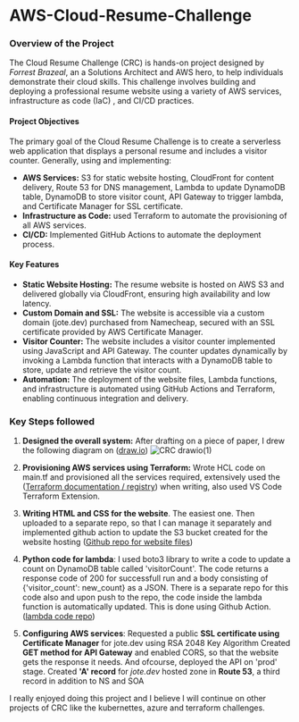 # AWS-Cloud-Resume-Challenge

### Overview of the Project

The Cloud Resume Challenge (CRC) is hands-on project designed by *Forrest Brazeal*, an a Solutions Architect and AWS hero, to help individuals demonstrate their cloud skills. This challenge involves building and deploying a professional resume website using a variety of AWS services, infrastructure as code (IaC) , and CI/CD practices.

#### Project Objectives

The primary goal of the Cloud Resume Challenge is to create a serverless web application that displays a personal resume and includes a visitor counter. Generally, using and implementing:

- **AWS Services:** S3 for static website hosting, CloudFront for content delivery, Route 53 for DNS management, Lambda to update DynamoDB table, DynamoDB to store visitor count, API Gateway to trigger lambda, and Certificate Manager for SSL certificate.
- **Infrastructure as Code:** used Terraform to automate the provisioning of all AWS services.
- **CI/CD:** Implemented GitHub Actions to automate the deployment process.

#### Key Features

- **Static Website Hosting:** The resume website is hosted on AWS S3 and delivered globally via CloudFront, ensuring high availability and low latency.
- **Custom Domain and SSL:** The website is accessible via a custom domain (jote.dev) purchased from Namecheap, secured with an SSL certificate provided by AWS Certificate Manager.
- **Visitor Counter:** The website includes a visitor counter implemented using JavaScript and API Gateway. The counter updates dynamically by invoking a Lambda function that interacts with a DynamoDB table to store, update and retrieve the visitor count.
- **Automation:** The deployment of the website files, Lambda functions, and infrastructure is automated using GitHub Actions and Terraform, enabling continuous integration and delivery.

### Key Steps followed

1. **Designed the overall system:**
    After drafting on a piece of paper, I drew the following diagram on ([draw.io](https://draw.io))
        ![CRC drawio(1)](https://github.com/user-attachments/assets/9f69c83d-beda-495e-8cf0-253520d5fa16)


2. **Provisioning AWS services using Terraform:**
    Wrote HCL code on main.tf and provisioned all the services required, extensively used the ([Terraform documentation / registry](https://registry.terraform.io/providers/hashicorp/aws/latest/docs)) when writing, also used VS Code Terraform Extension.

3. **Writing HTML and CSS for the website**. The easiest one. 
    Then uploaded to a separate repo, so that I can manage it separately and 
    implemented github action to update the S3 bucket created for the website hosting
    ([Github repo for  website files](<https://github.com/amanuelararso/website-files-for-AWS-CRC)>))

4. **Python code for lambda**:
    I used boto3 library to write a code to update a count on DynamoDB table called 'visitorCount'. The code returns a response code of 200 for successfull run and a body consisting of {'visitor_count': new_count} as a JSON.
    There is a separate repo for this code also and upon push to the repo, the code inside the lambda function is automatically updated. This is done using Github Action. 
    ([lambda code repo](https://github.com/amanuelararso/lambda-code-for-AWS-CRC))

5. **Configuring AWS services**:
    Requested a public **SSL certificate using Certificate Manager** for jote.dev using RSA 2048 Key Algorithm
    Created **GET method for API Gateway** and enabled CORS, so that the website gets the response it needs. And ofcourse, deployed the API on 'prod' stage.
    Created **'A' record** for *jote.dev* hosted zone in **Route 53**, a third record in addition to NS and SOA

I really enjoyed doing this project and I believe I will continue on other projects of CRC like the kubernettes, azure and terraform challenges.
